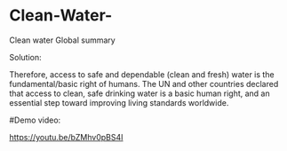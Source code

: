 # Clean-Water-
Clean water Global summary



Solution:




Therefore, access to safe and dependable (clean and fresh) water is the fundamental/basic right of humans. The UN and other countries declared that access to clean, safe drinking water is a basic human right, and an essential step toward improving living standards worldwide.
 
 
 #Demo video:
 
 https://youtu.be/bZMhv0pBS4I
